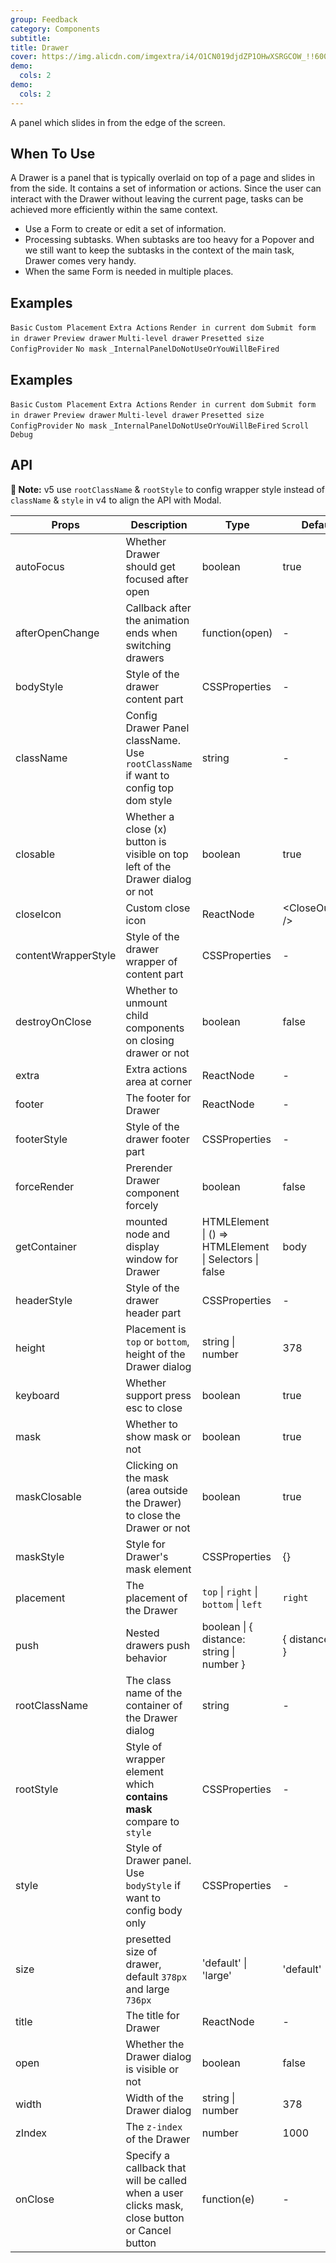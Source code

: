 ```yaml
---
group: Feedback
category: Components
subtitle:
title: Drawer
cover: https://img.alicdn.com/imgextra/i4/O1CN019djdZP1OHwXSRGCOW_!!6000000001681-55-tps-161-117.svg
demo:
  cols: 2
demo:
  cols: 2
---
```


A panel which slides in from the edge of the screen.

## When To Use

A Drawer is a panel that is typically overlaid on top of a page and slides in from the side. It contains a set of information or actions. Since the user can interact with the Drawer without leaving the current page, tasks can be achieved more efficiently within the same context.

- Use a Form to create or edit a set of information.
- Processing subtasks. When subtasks are too heavy for a Popover and we still want to keep the subtasks in the context of the main task, Drawer comes very handy.
- When the same Form is needed in multiple places.

## Examples

<code src="./demo/basic-right.tsx">Basic</code>
<code src="./demo/placement.tsx">Custom Placement</code>
<code src="./demo/extra.tsx">Extra Actions</code>
<code src="./demo/render-in-current.tsx">Render in current dom</code>
<code src="./demo/form-in-drawer.tsx">Submit form in drawer</code>
<code src="./demo/user-profile.tsx">Preview drawer</code>
<code src="./demo/multi-level-drawer.tsx">Multi-level drawer</code>
<code src="./demo/size.tsx">Presetted size</code>
<code src="./demo/config-provider.tsx">ConfigProvider</code>
<code src="./demo/no-mask.tsx">No mask</code>
<code src="./demo/render-panel.tsx">\_InternalPanelDoNotUseOrYouWillBeFired</code>

## Examples

<code src="./demo/basic-right.tsx">Basic</code>
<code src="./demo/placement.tsx">Custom Placement</code>
<code src="./demo/extra.tsx">Extra Actions</code>
<code src="./demo/render-in-current.tsx">Render in current dom</code>
<code src="./demo/form-in-drawer.tsx">Submit form in drawer</code>
<code src="./demo/user-profile.tsx">Preview drawer</code>
<code src="./demo/multi-level-drawer.tsx">Multi-level drawer</code>
<code src="./demo/size.tsx">Presetted size</code>
<code src="./demo/config-provider.tsx">ConfigProvider</code>
<code src="./demo/no-mask.tsx">No mask</code>
<code src="./demo/render-panel.tsx">\_InternalPanelDoNotUseOrYouWillBeFired</code>
<code src="./demo/scroll-debug.tsx">Scroll Debug</code>

## API

**🚨 Note:** v5 use `rootClassName` & `rootStyle` to config wrapper style instead of `className` & `style` in v4 to align the API with Modal.

| Props               | Description                                                                                   | Type                                                   | Default              | Version |
| ------------------- | --------------------------------------------------------------------------------------------- | ------------------------------------------------------ | -------------------- | ------- |
| autoFocus           | Whether Drawer should get focused after open                                                  | boolean                                                | true                 | 4.17.0  |
| afterOpenChange     | Callback after the animation ends when switching drawers                                      | function(open)                                         | -                    |         |
| bodyStyle           | Style of the drawer content part                                                              | CSSProperties                                          | -                    |         |
| className           | Config Drawer Panel className. Use `rootClassName` if want to config top dom style            | string                                                 | -                    |         |
| closable            | Whether a close (x) button is visible on top left of the Drawer dialog or not                 | boolean                                                | true                 |         |
| closeIcon           | Custom close icon                                                                             | ReactNode                                              | &lt;CloseOutlined /> |         |
| contentWrapperStyle | Style of the drawer wrapper of content part                                                   | CSSProperties                                          | -                    |         |
| destroyOnClose      | Whether to unmount child components on closing drawer or not                                  | boolean                                                | false                |         |
| extra               | Extra actions area at corner                                                                  | ReactNode                                              | -                    | 4.17.0  |
| footer              | The footer for Drawer                                                                         | ReactNode                                              | -                    |         |
| footerStyle         | Style of the drawer footer part                                                               | CSSProperties                                          | -                    |         |
| forceRender         | Prerender Drawer component forcely                                                            | boolean                                                | false                |         |
| getContainer        | mounted node and display window for Drawer                                                    | HTMLElement \| () => HTMLElement \| Selectors \| false | body                 |         |
| headerStyle         | Style of the drawer header part                                                               | CSSProperties                                          | -                    |         |
| height              | Placement is `top` or `bottom`, height of the Drawer dialog                                   | string \| number                                       | 378                  |         |
| keyboard            | Whether support press esc to close                                                            | boolean                                                | true                 |         |
| mask                | Whether to show mask or not                                                                   | boolean                                                | true                 |         |
| maskClosable        | Clicking on the mask (area outside the Drawer) to close the Drawer or not                     | boolean                                                | true                 |         |
| maskStyle           | Style for Drawer's mask element                                                               | CSSProperties                                          | {}                   |         |
| placement           | The placement of the Drawer                                                                   | `top` \| `right` \| `bottom` \| `left`                 | `right`              |         |
| push                | Nested drawers push behavior                                                                  | boolean \| { distance: string \| number }              | { distance: 180 }    | 4.5.0+  |
| rootClassName       | The class name of the container of the Drawer dialog                                          | string                                                 | -                    |         |
| rootStyle           | Style of wrapper element which **contains mask** compare to `style`                           | CSSProperties                                          | -                    |         |
| style               | Style of Drawer panel. Use `bodyStyle` if want to config body only                            | CSSProperties                                          | -                    |         |
| size                | presetted size of drawer, default `378px` and large `736px`                                   | 'default' \| 'large'                                   | 'default'            | 4.17.0  |
| title               | The title for Drawer                                                                          | ReactNode                                              | -                    |         |
| open                | Whether the Drawer dialog is visible or not                                                   | boolean                                                | false                |         |
| width               | Width of the Drawer dialog                                                                    | string \| number                                       | 378                  |         |
| zIndex              | The `z-index` of the Drawer                                                                   | number                                                 | 1000                 |         |
| onClose             | Specify a callback that will be called when a user clicks mask, close button or Cancel button | function(e)                                            | -                    |         |
